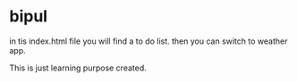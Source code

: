 # bipul

in tis index.html file you will find a to do list. then you can switch to weather app.

This is just learning purpose created.
